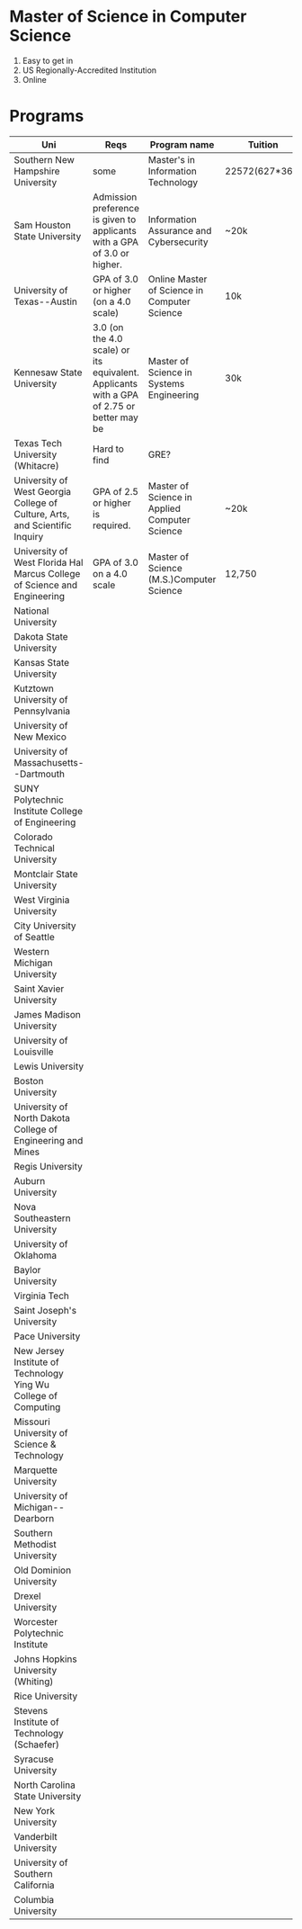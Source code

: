 # Master of Science in Computer Science
1. Easy to get in
2. US Regionally-Accredited Institution
3. Online

# Programs

Uni|Reqs|Program name|Tuition|Link
---|---|---|---|---
Southern New Hampshire University|some|Master's in Information Technology|$22572 ($627*36c)|https://www.snhu.edu/online-degrees/masters/ms-in-information-technology
Sam Houston State University|Admission preference is given to applicants with a GPA of 3.0 or higher.|Information Assurance and Cybersecurity|~20k|https://www.shsu.edu/programs/graduate/information-assurance-and-cybersecurity/
University of Texas--Austin|GPA of 3.0 or higher (on a 4.0 scale)|Online Master of Science in Computer Science|10k|https://www.cs.utexas.edu/graduate-program/masters-program/online-option/admissions#process
Kennesaw State University|3.0 (on the 4.0 scale) or its equivalent. Applicants with a GPA of 2.75 or better may be|Master of Science in Systems Engineering|30k|https://www.kennesaw.edu/degrees-programs/master-degrees/systems-engineering.php?major=Master+of+Science+in+Systems+Engineering+&url=https%3A%2F%2Fwww.kennesaw.edu%2Fdegrees-programs%2Fmaster-degrees%2Fsystems-engineering.php
Texas Tech University (Whitacre)|Hard to find|GRE?|| https://catalog.ttu.edu/content.php?catoid=15&navoid=1496
University of West Georgia College of Culture, Arts, and Scientific Inquiry|GPA of 2.5 or higher is required.| Master of Science in Applied Computer Science |~20k|https://www.westga.edu/academics/gradstudies/masters-programs.php
University of West Florida Hal Marcus College of Science and Engineering|GPA of 3.0 on a 4.0 scale|Master of Science (M.S.)Computer Science|12,750|[https://uwf.edu/programs/hmcse/computer-science-ms/](https://onlinedegrees.uwf.edu/online-degrees/ms-masters-computer-science/)
National University||||https://www.nu.edu/degrees/engineering-and-computing/programs/master-of-science-in-computer-science/
Dakota State University|
Kansas State University|
Kutztown University of Pennsylvania|
University of New Mexico|
University of Massachusetts--Dartmouth|
SUNY Polytechnic Institute College of Engineering|
Colorado Technical University|
Montclair State University|
West Virginia University|
City University of Seattle|
Western Michigan University|
Saint Xavier University|
James Madison University|
University of Louisville|
Lewis University|
Boston University|
University of North Dakota College of Engineering and Mines|
Regis University|
Auburn University|
Nova Southeastern University|
University of Oklahoma|
Baylor University|
Virginia Tech|
Saint Joseph's University|
Pace University|
New Jersey Institute of Technology Ying Wu College of Computing|
Missouri University of Science & Technology|
Marquette University|
University of Michigan--Dearborn|
Southern Methodist University|
Old Dominion University|
Drexel University|
Worcester Polytechnic Institute|
Johns Hopkins University (Whiting)|
Rice University|
Stevens Institute of Technology (Schaefer)|
Syracuse University|
North Carolina State University|
New York University|
Vanderbilt University|
University of Southern California|
Columbia University|
